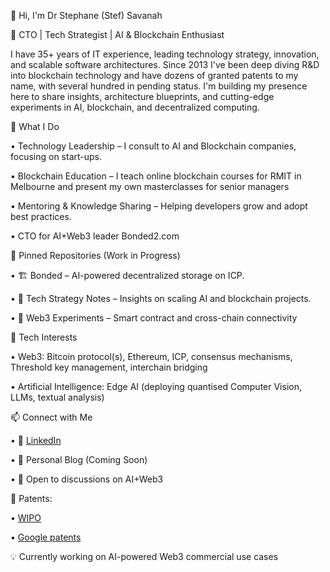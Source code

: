 👋 Hi, I'm Dr Stephane (Stef) Savanah

🚀 CTO | Tech Strategist | AI & Blockchain Enthusiast

I have 35+ years of IT experience, leading technology strategy, innovation, and scalable software architectures. Since 2013 I've been deep diving R&D into blockchain technology and have dozens of granted patents to my name, with several hundred in pending status. I'm building my presence here to share insights, architecture blueprints, and cutting-edge experiments in AI, blockchain, and decentralized computing.

🔹 What I Do

•	Technology Leadership – I consult to AI and Blockchain companies, focusing on start-ups.

•	Blockchain Education – I teach online blockchain courses for RMIT in Melbourne and present my own masterclasses for senior managers

•	Mentoring & Knowledge Sharing – Helping developers grow and adopt best practices.

•	CTO for AI+Web3 leader Bonded2.com

📂 Pinned Repositories (Work in Progress)

•	🏗 Bonded – AI-powered decentralized storage on ICP.

•	📜 Tech Strategy Notes – Insights on scaling AI and blockchain projects.

•	📡 Web3 Experiments – Smart contract and cross-chain connectivity

🔧 Tech Interests

•	Web3: Bitcoin protocol(s), Ethereum, ICP, consensus mechanisms, Threshold key management, interchain bridging

•	Artificial Intelligence: Edge AI (deploying quantised Computer Vision, LLMs, textual analysis)

📫 Connect with Me

•	💼 [LinkedIn](https://www.linkedin.com/in/dr-stephane-stef-savanah-2755306/)

•	📝 Personal Blog (Coming Soon)

•	💬 Open to discussions on AI+Web3

📜 Patents:

•	[WIPO](https://patentscope.wipo.int/search/en/result.jsf?_vid=P22-M7Y82N-87053)

•	[Google patents](https://patents.google.com/?inventor=stephane+savanah&oq=stephane+savanah)

💡 Currently working on AI-powered Web3 commercial use cases
